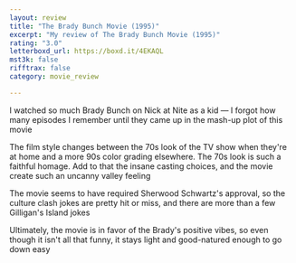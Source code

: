 ```yaml
---
layout: review
title: "The Brady Bunch Movie (1995)"
excerpt: "My review of The Brady Bunch Movie (1995)"
rating: "3.0"
letterboxd_url: https://boxd.it/4EKAQL
mst3k: false
rifftrax: false
category: movie_review

---
```


I watched so much Brady Bunch on Nick at Nite as a kid — I forgot how many episodes I remember until they came up in the mash-up plot of this movie

The film style changes between the 70s look of the TV show when they're at home and a more 90s color grading elsewhere. The 70s look is such a faithful homage. Add to that the insane casting choices, and the movie create such an uncanny valley feeling

The movie seems to have required Sherwood Schwartz's approval, so the culture clash jokes are pretty hit or miss, and there are more than a few Gilligan's Island jokes

Ultimately, the movie is in favor of the Brady's positive vibes, so even though it isn't all that funny, it stays light and good-natured enough to go down easy